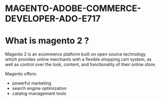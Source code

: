 # MAGENTO-ADOBE-COMMERCE-DEVELOPER-ADO-E717

# What is magento 2 ?

Magento 2 is an ecommerce platform built on open source technology which provides online merchants with a flexible shopping cart system, as well as control over the look, content, and functionality of their online store. 

Magento offers:  

* powerful marketing  
* search engine optimization  
* catalog-management tools  
